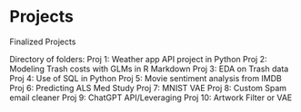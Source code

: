 # Projects
Finalized Projects

Directory of folders:
Proj 1: Weather app API project in Python
Proj 2: Modeling Trash costs with GLMs in R Markdown
Proj 3: EDA on Trash data
Proj 4: Use of SQL in Python
Proj 5: Movie sentiment analysis from IMDB
Proj 6: Predicting ALS Med Study
Proj 7: MNIST VAE
Proj 8: Custom Spam email cleaner
Proj 9: ChatGPT API/Leveraging
Proj 10: Artwork Filter or VAE


